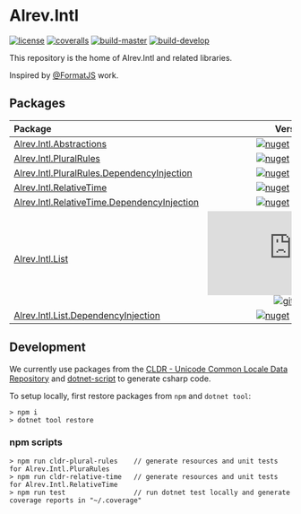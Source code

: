 # Alrev.Intl

[![license](https://img.shields.io/github/license/pointnet/alrev-intl)](LICENSE)
[![coveralls](https://coveralls.io/repos/github/pointnet/alrev-intl/badge.svg?branch=develop)](https://coveralls.io/github/pointnet/alrev-intl?branch=develop)
[![build-master](https://github.com/pointnet/alrev-intl/actions/workflows/build-master.yml/badge.svg)](https://github.com/pointnet/alrev-intl/actions/workflows/build-master.yml)
[![build-develop](https://github.com/pointnet/alrev-intl/actions/workflows/build-develop.yml/badge.svg)](https://github.com/pointnet/alrev-intl/actions/workflows/build-develop.yml)

This repository is the home of Alrev.Intl and related libraries. 

Inspired by [@FormatJS](https://github.com/formatjs/formatjs) work.

## Packages

| Package | Version | Changelog |
| :--- | :---: | :---: |
| [Alrev.Intl.Abstractions](packages/Alrev.Intl.Abstractions/) | [![nuget](https://img.shields.io/nuget/v/Alrev.Intl.Abstractions)](https://www.nuget.org/packages/Alrev.Intl.Abstractions/) [![github](https://img.shields.io/endpoint?url=https://gist.githubusercontent.com/pointnet/8738e44902f9f103575dfa796d42fa73/raw/Alrev.Intl.Abstractions.json)](https://github.com/pointnet/alrev-intl/packages/721940) | [CHANGELOG](packages/Alrev.Intl.Abstractions/CHANGELOG.md) |
| [Alrev.Intl.PluralRules](packages/Alrev.Intl.PluralRules) | [![nuget](https://img.shields.io/nuget/v/Alrev.Intl.PluralRules)](https://www.nuget.org/packages/Alrev.Intl.PluralRules/) [![github](https://img.shields.io/endpoint?url=https://gist.githubusercontent.com/pointnet/8738e44902f9f103575dfa796d42fa73/raw/Alrev.Intl.PluralRules.json)](https://github.com/pointnet/alrev-intl/packages/723692) | [CHANGELOG](packages/Alrev.Intl.PluralRules/CHANGELOG.md) |
| [Alrev.Intl.PluralRules.DependencyInjection](packages/Alrev.Intl.PluralRules.DependencyInjection) | [![nuget](https://img.shields.io/nuget/v/Alrev.Intl.PluralRules.DependencyInjection)](https://www.nuget.org/packages/Alrev.Intl.PluralRules.DependencyInjection/) [![github](https://img.shields.io/endpoint?url=https://gist.githubusercontent.com/pointnet/8738e44902f9f103575dfa796d42fa73/raw/Alrev.Intl.PluralRules.DependencyInjection.json)](https://github.com/pointnet/alrev-intl/packages/724114) | [CHANGELOG](packages/Alrev.Intl.PluralRules.DependencyInjection/CHANGELOG.md) |
| [Alrev.Intl.RelativeTime](packages/Alrev.Intl.RelativeTime) | [![nuget](https://img.shields.io/nuget/v/Alrev.Intl.RelativeTime)](https://www.nuget.org/packages/Alrev.Intl.RelativeTime/) [![github](https://img.shields.io/endpoint?url=https://gist.githubusercontent.com/pointnet/8738e44902f9f103575dfa796d42fa73/raw/Alrev.Intl.RelativeTime.json)](https://github.com/pointnet/alrev-intl/packages/723736) | [CHANGELOG](packages/Alrev.Intl.RelativeTime/CHANGELOG.md) |
| [Alrev.Intl.RelativeTime.DependencyInjection](packages/Alrev.Intl.RelativeTime.DependencyInjection) | [![nuget](https://img.shields.io/nuget/v/Alrev.Intl.RelativeTime.DependencyInjection)](https://www.nuget.org/packages/Alrev.Intl.RelativeTime.DependencyInjection/) [![github](https://img.shields.io/endpoint?url=https://gist.githubusercontent.com/pointnet/8738e44902f9f103575dfa796d42fa73/raw/Alrev.Intl.RelativeTime.DependencyInjection.json)](https://github.com/pointnet/alrev-intl/packages/724135) | [CHANGELOG](packages/Alrev.Intl.RelativeTime.DependencyInjection/CHANGELOG.md) |
| [Alrev.Intl.List](packages/Alrev.Intl.List) | [![nuget](https://img.shields.io/nuget/v/Alrev.Intl.List)](https://www.nuget.org/packages/Alrev.Intl.List/) [![github](https://img.shields.io/endpoint?url=https://gist.githubusercontent.com/pointnet/8738e44902f9f103575dfa796d42fa73/raw/Alrev.Intl.List.json)](https://github.com/pointnet/alrev-intl/packages/728870) | [CHANGELOG](packages/Alrev.Intl.List/CHANGELOG.md) |
| [Alrev.Intl.List.DependencyInjection](packages/Alrev.Intl.List.DependencyInjection) | [![nuget](https://img.shields.io/nuget/v/Alrev.Intl.List.DependencyInjection)](https://www.nuget.org/packages/Alrev.Intl.List.DependencyInjection/) [![github](https://img.shields.io/endpoint?url=https://gist.githubusercontent.com/pointnet/8738e44902f9f103575dfa796d42fa73/raw/Alrev.Intl.List.DependencyInjection.json)](https://github.com/pointnet/alrev-intl/packages/) | [CHANGELOG](packages/Alrev.Intl.List.DependencyInjection/CHANGELOG.md) |

## Development

We currently use packages from the [CLDR - Unicode Common Locale Data Repository](https://github.com/unicode-org/cldr-json) and [dotnet-script](https://github.com/filipw/dotnet-script) to generate csharp  code.

To setup locally, first restore packages from `npm` and `dotnet tool`:
```
> npm i
> dotnet tool restore
```

### npm scripts
```
> npm run cldr-plural-rules    // generate resources and unit tests for Alrev.Intl.PluraRules
> npm run cldr-relative-time   // generate resources and unit tests for Alrev.Intl.RelativeTime
> npm run test                 // run dotnet test locally and generate coverage reports in "~/.coverage"
```
